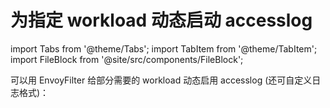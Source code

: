 # 为指定 workload 动态启动 accesslog

import Tabs from '@theme/Tabs';
import TabItem from '@theme/TabItem';
import FileBlock from '@site/src/components/FileBlock';

可以用 EnvoyFilter 给部分需要的 workload 动态启用 accesslog (还可自定义日志格式)：

<Tabs>
  <TabItem value="json-format" label="json 格式">
    <FileBlock showLineNumbers showFileName file="envoyfilter/accesslog/enable-accesslog-json-format.yaml" />
  </TabItem>

  <TabItem value="text-format" label="TEXT 格式">
    <FileBlock showLineNumbers showFileName file="envoyfilter/accesslog/enable-accesslog-text-format.yaml" />
  </TabItem>
</Tabs>

